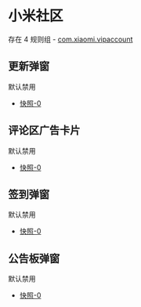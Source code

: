 # 小米社区

存在 4 规则组 - [com.xiaomi.vipaccount](/src/apps/com.xiaomi.vipaccount.ts)

## 更新弹窗

默认禁用

- [快照-0](https://i.gkd.li/import/12642466)

## 评论区广告卡片

默认禁用

- [快照-0](https://i.gkd.li/import/12642459)

## 签到弹窗

默认禁用

- [快照-0](https://i.gkd.li/import/13328271)

## 公告板弹窗

默认禁用

- [快照-0](https://i.gkd.li/import/13400617)
